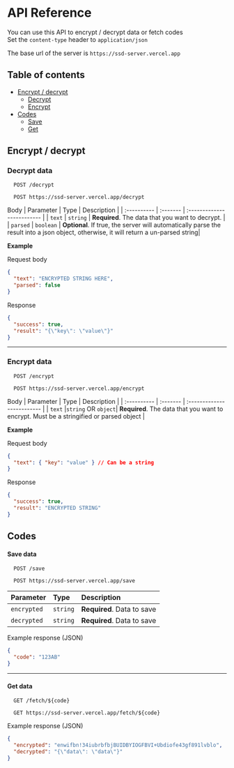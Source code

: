 # API Reference

You can use this API to encrypt / decrypt data or fetch codes <br />
Set the `content-type` header to `application/json`

The base url of the server is `https://ssd-server.vercel.app`

## Table of contents

- [Encrypt / decrypt](#encrypt--decrypt)
  - [Decrypt](#decrypt-data)
  - [Encrypt](#encrypt-data)
- [Codes](#codes)
  - [Save](#save-data)
  - [Get](#get-data)

## Encrypt / decrypt

### Decrypt data

```http
  POST /decrypt

  POST https://ssd-server.vercel.app/decrypt
```

Body
| Parameter | Type | Description |
| :---------- | :------- | :------------------------- |
| `text` | `string` | **Required**. The data that you want to decrypt. |
| `parsed` | `boolean` | **Optional**. If true, the server will automatically parse the result into a json object, otherwise, it will return a un-parsed string|

**Example**

Request body

```json
{
  "text": "ENCRYPTED STRING HERE",
  "parsed": false
}
```

Response

```json
{
  "success": true,
  "result": "{\"key\": \"value\"}"
}
```

---

### Encrypt data

```http
  POST /encrypt

  POST https://ssd-server.vercel.app/encrypt
```

Body
| Parameter | Type | Description |
| :---------- | :------- | :------------------------- |
| `text` |`string` OR `object`| **Required**. The data that you want to encrypt. Must be a stringified or parsed object |

**Example**

Request body

```json
{
  "text": { "key": "value" } // Can be a string
}
```

Response

```json
{
  "success": true,
  "result": "ENCRYPTED STRING"
}
```

## Codes

#### Save data

```http
  POST /save

  POST https://ssd-server.vercel.app/save
```

| Parameter   | Type     | Description                |
| :---------- | :------- | :------------------------- |
| `encrypted` | `string` | **Required**. Data to save |
| `decrypted` | `string` | **Required**. Data to save |

Example response (JSON)

```json
{
  "code": "123AB"
}
```

---

#### Get data

```http
  GET /fetch/${code}

  GET https://ssd-server.vercel.app/fetch/${code}
```

Example response (JSON)

```json
{
  "encrypted": "enwifbn!34iubrbfbjBUIDBYIOGFBVI+Ubdiofe43gf891lvblo",
  "decrypted": "{\"data\": \"data\"}"
}
```
